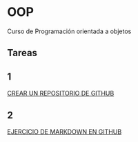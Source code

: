 # OOP
Curso de Programación orientada a objetos

 ## Tareas
## 1
[CREAR UN REPOSITORIO DE GITHUB](https://github.com/Arturo-M/OOP)
## 2
[EJERCICIO DE MARKDOWN EN GITHUB](https://github.com/Arturo-M/OOP/tree/master/POO/Setup)